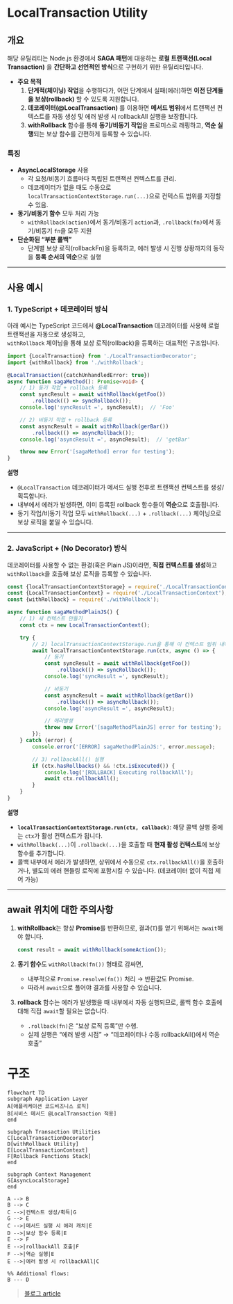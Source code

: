 # LocalTransaction Utility

## 개요

해당 유틸리티는 Node.js 환경에서 **SAGA 패턴**에 대응하는 **로컬 트랜잭션(Local Transaction)** 을 **간단하고 선언적인 방식**으로 구현하기 위한 유틸리티입니다.

- **주요 목적**
    1. **단계적(체이닝) 작업**을 수행하다가, 어떤 단계에서 실패(에러)하면 **이전 단계들을 보상(rollback)** 할 수 있도록 지원합니다.
    2. **데코레이터(@LocalTransaction)** 를 이용하면 **메서드 범위**에서 트랜잭션 컨텍스트를 자동 생성 및 에러 발생 시 rollbackAll 실행을 보장합니다.
    3. **withRollback** 함수를 통해 **동기/비동기 작업**을 프로미스로 래핑하고, **역순 실행**되는 보상 함수를 간편하게 등록할 수 있습니다.

### 특징

- **AsyncLocalStorage** 사용
    - 각 요청/비동기 흐름마다 독립된 트랜잭션 컨텍스트를 관리.
    - 데코레이터가 없을 때도 수동으로 `localTransactionContextStorage.run(...)`으로 컨텍스트 범위를 지정할 수 있음.
- **동기/비동기 함수** 모두 처리 가능
    - `withRollback(action)`에서 동기/비동기 `action`과, `.rollback(fn)`에서 동기/비동기 `fn`을 모두 지원
- **단순화된 “부분 롤백”**
    - 단계별 보상 로직(rollbackFn)을 등록하고, 에러 발생 시 진행 상황까지의 동작을 **등록 순서의 역순**으로 실행

---

## 사용 예시

### 1. **TypeScript + 데코레이터 방식**

아래 예시는 TypeScript 코드에서 **@LocalTransaction** 데코레이터를 사용해 로컬 트랜잭션을 자동으로 생성하고,  
`withRollback` 체이닝을 통해 보상 로직(rollback)을 등록하는 대표적인 구조입니다.

```ts
import {LocalTransaction} from './LocalTransactionDecorator';
import {withRollback} from './withRollback';

@LocalTransaction({catchUnhandledError: true})
async function sagaMethod(): Promise<void> {
    // 1) 동기 작업 + rollback 등록
    const syncResult = await withRollback(getFoo())
        .rollback(() => syncRollback());
    console.log('syncResult =', syncResult);  // 'Foo'

    // 2) 비동기 작업 + rollback 등록
    const asyncResult = await withRollback(gerBar())
        .rollback(() => asyncRollback());
    console.log('asyncResult =', asyncResult);  // 'getBar'

    throw new Error('[sagaMethod] error for testing');
}
```

**설명**

- `@LocalTransaction` 데코레이터가 메서드 실행 전후로 트랜잭션 컨텍스트를 생성/획득합니다.
- 내부에서 에러가 발생하면, 이미 등록된 rollback 함수들이 **역순**으로 호출됩니다.
- 동기 작업/비동기 작업 모두 `withRollback(...)` + `.rollback(...)` 체이닝으로 보상 로직을 붙일 수 있습니다.

---

### 2. **JavaScript + (No Decorator) 방식**

데코레이터를 사용할 수 없는 환경(혹은 Plain JS)이라면, **직접 컨텍스트를 생성**하고 `withRollback`을 호출해 보상 로직을 등록할 수 있습니다.

```js
const {localTransactionContextStorage} = require('./LocalTransactionContextStorage');
const {LocalTransactionContext} = require('./LocalTransactionContext');
const {withRollback} = require('./withRollback');

async function sagaMethodPlainJS() {
    // 1) 새 컨텍스트 만들기
    const ctx = new LocalTransactionContext();

    try {
        // 2) localTransactionContextStorage.run을 통해 이 컨텍스트 범위 내에서 작업
        await localTransactionContextStorage.run(ctx, async () => {
            // 동기
            const syncResult = await withRollback(getFoo())
                .rollback(() => syncRollback());
            console.log('syncResult =', syncResult);

            // 비동기
            const asyncResult = await withRollback(getBar())
                .rollback(() => asyncRollback());
            console.log('asyncResult =', asyncResult);

            // 에러발생
            throw new Error('[sagaMethodPlainJS] error for testing');
        });
    } catch (error) {
        console.error('[ERROR] sagaMethodPlainJS:', error.message);

        // 3) rollbackAll() 실행
        if (ctx.hasRollbacks() && !ctx.isExecuted()) {
            console.log('[ROLLBACK] Executing rollbackAll');
            await ctx.rollbackAll();
        }
    }
}
```

**설명**

- **`localTransactionContextStorage.run(ctx, callback)`**: 해당 콜백 실행 중에는 `ctx`가 활성 컨텍스트가 됩니다.
- `withRollback(...)`이 `.rollback(...)`을 호출할 때 **현재 활성 컨텍스트**에 보상 함수를 추가합니다.
- 콜백 내부에서 에러가 발생하면, 상위에서 수동으로 `ctx.rollbackAll()`을 호출하거나, 별도의 에러 핸들링 로직에 포함시킬 수 있습니다. (데코레이터 없이 직접 제어 가능)

---

## await 위치에 대한 주의사항

1. **withRollback**는 항상 **Promise**를 반환하므로, 결과(`T`)를 얻기 위해서는 `await`해야 합니다.
   ```ts
   const result = await withRollback(someAction());
   ```

2. **동기 함수**도 `withRollback(fn())` 형태로 감싸면,
    - 내부적으로 `Promise.resolve(fn())` 처리 → 반환값도 Promise.
    - 따라서 `await`으로 풀어야 결과를 사용할 수 있습니다.

3. **rollback** 함수는 에러가 발생했을 때 내부에서 자동 실행되므로, 롤백 함수 호출에 대해 직접 `await`할 필요는 없습니다.
    - `.rollback(fn)`은 “보상 로직 등록”만 수행.
    - 실제 실행은 “에러 발생 시점” → “데코레이터나 수동 rollbackAll()에서 역순 호출”

# 구조

```mermaid
flowchart TD
subgraph Application Layer
A[애플리케이션 코드비즈니스 로직]
B[서비스 메서드 @LocalTransaction 적용]
end

subgraph Transaction Utilities
C[LocalTransactionDecorator]
D[withRollback Utility]
E[LocalTransactionContext]
F[Rollback Functions Stack]
end

subgraph Context Management
G[AsyncLocalStorage]
end

A --> B
B --> C
C -->|컨텍스트 생성/획득|G
G --> E
C -->|메서드 실행 시 에러 캐치|E
D -->|보상 함수 등록|E
E --> F
E -->|rollbackAll 호출|F
F -->|역순 실행|E
E -->|에러 발생 시 rollbackAll|C

%% Additional flows:
B --- D

```


> [블로그 article](https://velog.io/@jrjr519/Mongodb-SAGA-%ED%8C%A8%ED%84%B4-%EC%A0%81%EC%9A%A9%ED%95%98%EA%B8%B0)
